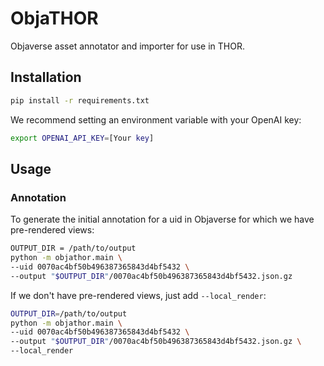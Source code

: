 # ObjaTHOR

Objaverse asset annotator and importer for use in THOR. 

## Installation

```bash
pip install -r requirements.txt
```

We recommend setting an environment variable with your OpenAI key:

```bash
export OPENAI_API_KEY=[Your key]
```

## Usage

### Annotation

To generate the initial annotation for a uid in Objaverse for which we have pre-rendered views:

```bash
OUTPUT_DIR = /path/to/output
python -m objathor.main \
--uid 0070ac4bf50b496387365843d4bf5432 \
--output "$OUTPUT_DIR"/0070ac4bf50b496387365843d4bf5432.json.gz
```

If we don't have pre-rendered views, just add `--local_render`:

```bash
OUTPUT_DIR=/path/to/output
python -m objathor.main \
--uid 0070ac4bf50b496387365843d4bf5432 \
--output "$OUTPUT_DIR"/0070ac4bf50b496387365843d4bf5432.json.gz \
--local_render
```
